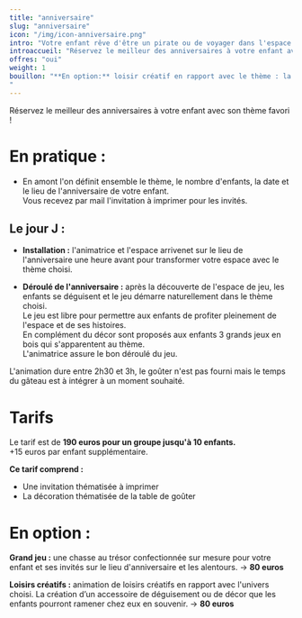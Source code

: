 ```yaml
---
title: "anniversaire"
slug: "anniversaire"
icon: "/img/icon-anniversaire.png"
intro: "Votre enfant rêve d'être un pirate ou de voyager dans l'espace ? Réservez-lui le meilleur des anniversaires avec son thème favori !"
introaccueil: "Réservez le meilleur des anniversaires à votre enfant avec son thème favori !"
offres: "oui"
weight: 1
bouillon: "**En option:** loisir créatif en rapport avec le thème : la création d'un accessoire de déguisement ou de décor que les enfants pourront ramener chez eux en souvenir. (4 euros par enfants)
"
---
```

Réservez le meilleur des anniversaires à votre enfant avec son thème favori !

# En pratique :

- En amont l'on définit ensemble le thème, le nombre d'enfants, la date et le lieu de l'anniversaire de votre enfant.  
Vous recevez par mail l'invitation à imprimer pour les invités.

## Le jour J :

- **Installation :** l'animatrice et l'espace arrivenet sur le lieu de l'anniversaire une heure avant pour transformer votre espace avec le thème choisi.

- **Déroulé de l'anniversaire :** après la découverte de l'espace de jeu, les enfants se déguisent et le jeu démarre naturellement dans le thème choisi.  
Le jeu est libre pour permettre aux enfants de profiter pleinement de l'espace et de ses histoires.   
En complément du décor sont proposés aux enfants 3 grands jeux en bois qui s'apparentent au thème.   
L'animatrice assure le bon déroulé du jeu.

L'animation dure entre 2h30 et 3h, le goûter n'est pas fourni mais le temps du gâteau est à intégrer à un moment souhaité.

# Tarifs

Le tarif est de **190 euros pour un groupe jusqu'à 10 enfants.**   
+15 euros par enfant supplémentaire.

**Ce tarif comprend :**   
 - Une invitation thématisée à imprimer  
 - La décoration thématisée de la table de goûter

# En option :

**Grand jeu :** une chasse au trésor confectionnée sur mesure pour votre enfant et ses invités sur le lieu d'anniversaire et les alentours. -> **80 euros**

**Loisirs créatifs :** animation de loisirs créatifs en rapport avec l'univers choisi. La création d’un accessoire de déguisement ou de décor que les enfants pourront ramener chez eux en souvenir. -> **80 euros**

